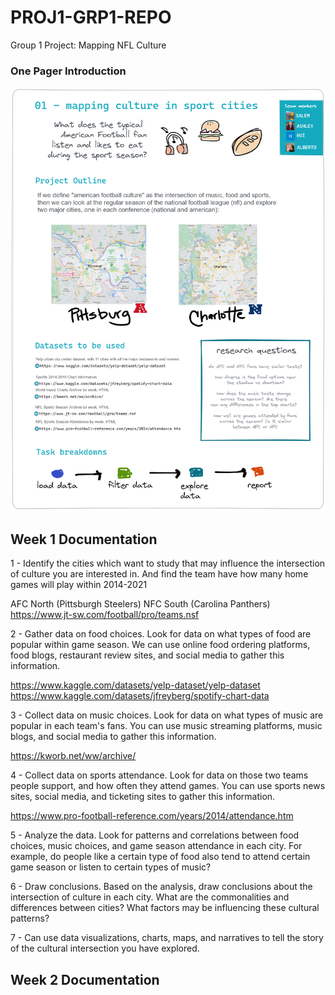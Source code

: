 # PROJ1-GRP1-REPO
 Group 1 Project: Mapping NFL Culture

### One Pager Introduction

![](.\images\Proj1_Onepager.png)

## Week 1 Documentation

1 - Identify the cities which want to study that may influence the intersection of culture you are interested in. And find the team have how many home games will play within 2014-2021 

  AFC North (Pittsburgh Steelers)
  NFC South (Carolina Panthers)
  https://www.jt-sw.com/football/pro/teams.nsf

2 - Gather data on food choices. Look for data on what types of food are popular within game season. We can use online food ordering platforms, food blogs, restaurant review sites, and social media to gather this information.

  https://www.kaggle.com/datasets/yelp-dataset/yelp-dataset
  https://www.kaggle.com/datasets/jfreyberg/spotify-chart-data

3 - Collect data on music choices. Look for data on what types of music are popular in each team's fans. You can use music streaming platforms, music blogs, and social media to gather this information.

  https://kworb.net/ww/archive/

4 - Collect data on sports attendance. Look for data on those two teams people support, and how often they attend games. You can use sports news sites, social media, and ticketing sites to gather this information.

  https://www.pro-football-reference.com/years/2014/attendance.htm

5 - Analyze the data. Look for patterns and correlations between food choices, music choices, and game season attendance in each city. For example, do people like a certain type of food also tend to attend certain game season or listen to certain types of music?

6 - Draw conclusions. Based on the analysis, draw conclusions about the intersection of culture in each city. What are the commonalities and differences between cities? What factors may be influencing these cultural patterns?

7 - Can use data visualizations, charts, maps, and narratives to tell the story of the cultural intersection you have explored.

## Week 2 Documentation



